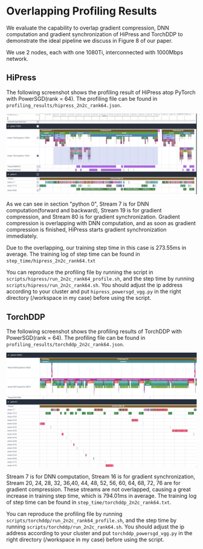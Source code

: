 # Overlapping Profiling Results

We evaluate the capability to overlap gradient compression, DNN computation and gradient synchronization of HiPress and TorchDDP to demonstrate the ideal pipeline we discuss in Figure 8 of our paper. 

We use 2 nodes, each with one 1080Ti, interconnected with 1000Mbps network.

## HiPress

The following screenshot shows the profiling result of HiPress atop PyTorch with PowerSGD(rank = 64). The profiling file can be found in `profiling_results/hipress_2n2c_rank64.json`.

![hipress-2n2c-rank64](./profiling_screenshots/hipress_2n2c_rank64.png)

As we can see in section "python 0", Stream 7 is for DNN computation(forward and backward), Stream 19 is for gradient compression, and Stream 80 is for gradient synchronization. Gradient compression is overlapping with DNN computation, and as soon as gradient compression is finished, HiPress starts gradient synchronization immediately.

Due to the overlapping, our training step time in this case is 273.55ms in average. The training log of step time can be found in `step_time/hipress_2n2c_rank64.txt`

You can reproduce the profiling file by running the script in `scripts/hipress/run_2n2c_rank64_profile.sh`, and the step time by running `scripts/hipress/run_2n2c_rank64.sh`. You should adjust the ip address according to your cluster and put `hipress_powersgd_vgg.py` in the right directory (/workspace in my case) before using the script.

## TorchDDP

The following screenshot shows the profiling results of TorchDDP with PowerSGD(rank = 64). The profiling file can be found in `profiling_results/torchddp_2n2c_rank64.json`.

![torchddp_2n2c_rank64](profiling_screenshots/torchddp_2n2c_rank64.png)

Stream 7 is for DNN computation, Stream 16 is for gradient synchronization, Stream 20, 24, 28, 32, 36,40, 44, 48, 52, 56, 60, 64, 68, 72, 76 are for gradient compression. These streams are not overlapped, causing a great increase in training step time, which is 794.01ms in average. The training log of step time can be found in `step_time/torchddp_2n2c_rank64.txt`.

You can reproduce the profiling file by running `scripts/torchddp/run_2n2c_rank64_profile.sh`, and the step time by running `scripts/torchddp/run_2n2c_rank64.sh`. You should adjust the ip address according to your cluster and put `torchddp_powersgd_vgg.py` in the right directory (/workspace in my case) before using the script.